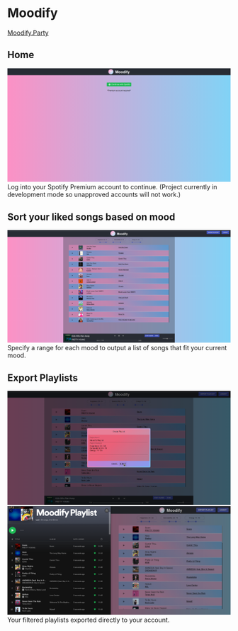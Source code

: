 # Moodify

[Moodify.Party](https://Moodify.party)

## Home

![Moodify Home](etc/home.png)
Log into your Spotify Premium account to continue. (Project currently in development mode so unapproved accounts will not work.)

## Sort your liked songs based on mood

![Moodify Mood Filtering](etc/screenshot1.png)
Specify a range for each mood to output a list of songs that fit your current mood.

## Export Playlists

![Moodify Mood Filtering](etc/export.png)
![Moodify Mood Filtering](etc/exported.png)
Your filtered playlists exported directly to your account.